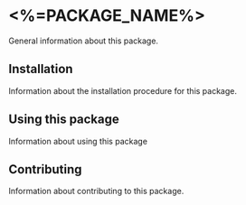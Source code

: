 # <%=PACKAGE_NAME%>

General information about this package.

## Installation

Information about the installation procedure for this package.

## Using this package

Information about using this package

## Contributing

Information about contributing to this package.